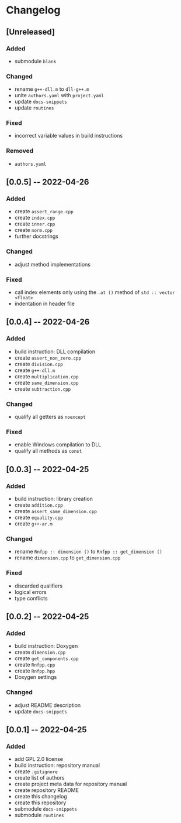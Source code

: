 <!------------------------------------------------------------------------------
--
-- Copyright (C) 2022 Kevin Matthes
--
-- This program is free software; you can redistribute it and/or modify
-- it under the terms of the GNU General Public License as published by
-- the Free Software Foundation; either version 2 of the License, or
-- (at your option) any later version.
--
-- This program is distributed in the hope that it will be useful,
-- but WITHOUT ANY WARRANTY; without even the implied warranty of
-- MERCHANTABILITY or FITNESS FOR A PARTICULAR PURPOSE.  See the
-- GNU General Public License for more details.
--
-- You should have received a copy of the GNU General Public License along
-- with this program; if not, write to the Free Software Foundation, Inc.,
-- 51 Franklin Street, Fifth Floor, Boston, MA 02110-1301 USA.
--
----
--
--  FILE
--      CHANGELOG.md
--
--  BRIEF
--      The development history of this project.
--
--  AUTHOR
--      Kevin Matthes
--
--  COPYRIGHT
--      (C) 2022 Kevin Matthes.
--      This file is licensed GPL 2 as of June 1991.
--
--  DATE
--      2022
--
--  NOTE
--      See `LICENSE' for full license.
--      See `README.md' for project details.
--
------------------------------------------------------------------------------->

# Changelog

## [Unreleased]

### Added

* submodule `blank`

### Changed

* rename `g++-dll.m` to `dll-g++.m`
* unite `authors.yaml` with `project.yaml`
* update `docs-snippets`
* update `routines`

### Fixed

* incorrect variable values in build instructions

### Removed

* `authors.yaml`

## [0.0.5] -- 2022-04-26

### Added

* create `assert_range.cpp`
* create `index.cpp`
* create `inner.cpp`
* create `norm.cpp`
* further docstrings

### Changed

* adjust method implementations

### Fixed

* call index elements only using the `.at ()` method of `std :: vector <float>`
* indentation in header file

## [0.0.4] -- 2022-04-26

### Added

* build instruction:  DLL compilation
* create `assert_non_zero.cpp`
* create `division.cpp`
* create `g++-dll.m`
* create `multiplication.cpp`
* create `same_dimension.cpp`
* create `subtraction.cpp`

### Changed

* qualify all getters as `noexcept`

### Fixed

* enable Windows compilation to DLL
* qualify all methods as `const`

## [0.0.3] -- 2022-04-25

### Added

* build instruction:  library creation
* create `addition.cpp`
* create `assert_same_dimension.cpp`
* create `equality.cpp`
* create `g++-ar.m`

### Changed

* rename `Rnfpp :: dimension ()` to `Rnfpp :: get_dimension ()`
* rename `dimension.cpp` to `get_dimension.cpp`

### Fixed

* discarded qualifiers
* logical errors
* type conflicts

## [0.0.2] -- 2022-04-25

### Added

* build instruction:  Doxygen
* create `dimension.cpp`
* create `get_components.cpp`
* create `Rnfpp.cpp`
* create `Rnfpp.hpp`
* Doxygen settings

### Changed

* adjust README description
* update `docs-snippets`

## [0.0.1] -- 2022-04-25

### Added

* add GPL 2.0 license
* build instruction:  repository manual
* create `.gitignore`
* create list of authors
* create project meta data for repository manual
* create repository README
* create this changelog
* create this repository
* submodule `docs-snippets`
* submodule `routines`

<!----------------------------------------------------------------------------->

